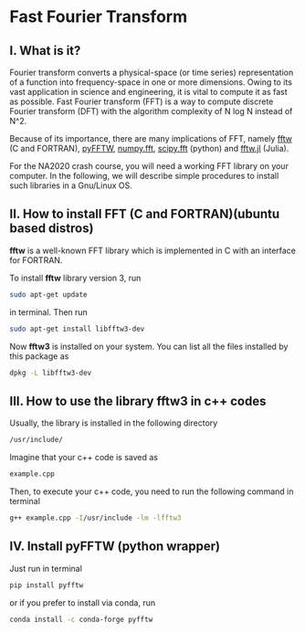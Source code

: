 # Fast Fourier Transform

## I. What is it?

Fourier transform converts a physical-space (or time series) representation of a function into frequency-space in one or more dimensions.
Owing to its vast application in science and engineering, it is vital to compute it as fast as possible.
Fast Fourier transform (FFT) is a way to compute discrete Fourier transform (DFT) with the algorithm complexity of N log N instead of N^2.

Because of its importance, there are many implications of FFT, namely [fftw](http://fftw.org/) (C and FORTRAN),
[pyFFTW](https://pyfftw.readthedocs.io/en/latest/), [numpy.fft](https://numpy.org/doc/stable/reference/routines.fft.html),
[scipy.fft](https://docs.scipy.org/doc/scipy/reference/tutorial/fft.html) (python)
and [fftw.jl](https://github.com/JuliaMath/FFTW.jl) (Julia).

For the NA2020 crash course, you will need a working FFT library on your computer. In the following, we will describe simple procedures to install such libraries in a Gnu/Linux OS.

## II. How to install FFT (C and FORTRAN)(ubuntu based distros)

**fftw** is a well-known FFT library which is implemented in C with an interface
for FORTRAN.


To install **fftw** library version 3, run

```sh
sudo apt-get update
````

in terminal. Then run

```sh
sudo apt-get install libfftw3-dev
````

Now **fftw3** is installed on your system. You can list all the files installed by
this package as

```sh
dpkg -L libfftw3-dev
```

## III. How to use the library fftw3 in c++ codes

Usually, the library is installed in the following directory

```sh
/usr/include/
````

Imagine that your c++ code is saved as

```sh
example.cpp
````

Then, to execute your c++ code, you need to run the  following command in terminal

```sh
g++ example.cpp -I/usr/include -lm -lfftw3
````

## IV. Install pyFFTW (python wrapper)

Just run in terminal

```sh
pip install pyfftw
```

or if you prefer to install via conda, run

```sh
conda install -c conda-forge pyfftw
```
